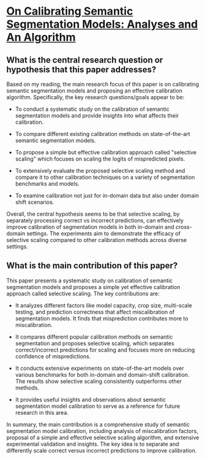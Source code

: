 # [On Calibrating Semantic Segmentation Models: Analyses and An Algorithm](https://arxiv.org/abs/2212.12053)

## What is the central research question or hypothesis that this paper addresses?

 Based on my reading, the main research focus of this paper is on calibrating semantic segmentation models and proposing an effective calibration algorithm. Specifically, the key research questions/goals appear to be:

- To conduct a systematic study on the calibration of semantic segmentation models and provide insights into what affects their calibration.

- To compare different existing calibration methods on state-of-the-art semantic segmentation models. 

- To propose a simple but effective calibration approach called "selective scaling" which focuses on scaling the logits of mispredicted pixels.

- To extensively evaluate the proposed selective scaling method and compare it to other calibration techniques on a variety of segmentation benchmarks and models.

- To examine calibration not just for in-domain data but also under domain shift scenarios.

Overall, the central hypothesis seems to be that selective scaling, by separately processing correct vs incorrect predictions, can effectively improve calibration of segmentation models in both in-domain and cross-domain settings. The experiments aim to demonstrate the efficacy of selective scaling compared to other calibration methods across diverse settings.


## What is the main contribution of this paper?

 This paper presents a systematic study on calibration of semantic segmentation models and proposes a simple yet effective calibration approach called selective scaling. The key contributions are:

- It analyzes different factors like model capacity, crop size, multi-scale testing, and prediction correctness that affect miscalibration of segmentation models. It finds that misprediction contributes more to miscalibration.

- It compares different popular calibration methods on semantic segmentation and proposes selective scaling, which separates correct/incorrect predictions for scaling and focuses more on reducing confidence of mispredictions.

- It conducts extensive experiments on state-of-the-art models over various benchmarks for both in-domain and domain-shift calibration. The results show selective scaling consistently outperforms other methods.

- It provides useful insights and observations about semantic segmentation model calibration to serve as a reference for future research in this area.

In summary, the main contribution is a comprehensive study of semantic segmentation model calibration, including analysis of miscalibration factors, proposal of a simple and effective selective scaling algorithm, and extensive experimental validation and insights. The key idea is to separate and differently scale correct versus incorrect predictions to improve calibration.
